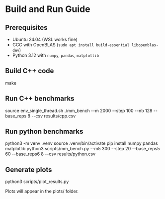 # Build and Run Guide

## Prerequisites
- Ubuntu 24.04 (WSL works fine)
- GCC with OpenBLAS (`sudo apt install build-essential libopenblas-dev`)
- Python 3.12 with `numpy`, `pandas`, `matplotlib`

## Build C++ code
make

## Run C++ benchmarks
source env_single_thread.sh
./mm_bench --m 2000 --step 100 --nb 128 --base_reps 8 --csv results/cpp.csv

## Run python benchmarks
python3 -m venv .venv
source .venv/bin/activate
pip install numpy pandas matplotlib
python3 scripts/mm_bench.py --m5 300 --step 20 --base_reps5 60 --base_reps6 8 --csv results/python.csv

## Generate plots
python3 scripts/plot_results.py


Plots will appear in the plots/ folder.